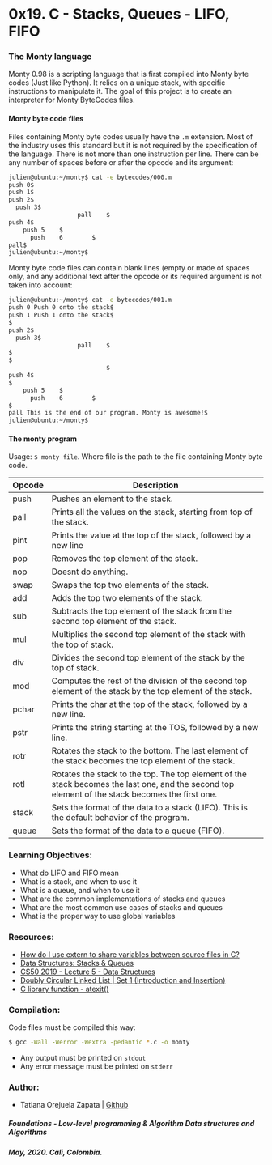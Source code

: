 # 0x19. C - Stacks, Queues - LIFO, FIFO

### The Monty language
Monty 0.98 is a scripting language that is first compiled into Monty byte codes (Just like Python). It relies on a unique stack, with specific instructions to manipulate it. The goal of this project is to create an interpreter for Monty ByteCodes files.

#### Monty byte code files
Files containing Monty byte codes usually have the `.m` extension. Most of the industry uses this standard but it is not required by the specification of the language. There is not more than one instruction per line. There can be any number of spaces before or after the opcode and its argument:
```bash
julien@ubuntu:~/monty$ cat -e bytecodes/000.m
push 0$
push 1$
push 2$
  push 3$
                   pall    $
push 4$
    push 5    $
      push    6        $
pall$
julien@ubuntu:~/monty$
```
Monty byte code files can contain blank lines (empty or made of spaces only, and any additional text after the opcode or its required argument is not taken into account:

```bash
julien@ubuntu:~/monty$ cat -e bytecodes/001.m
push 0 Push 0 onto the stack$
push 1 Push 1 onto the stack$
$
push 2$
  push 3$
                   pall    $
$
$
                           $
push 4$
$
    push 5    $
      push    6        $
$
pall This is the end of our program. Monty is awesome!$
julien@ubuntu:~/monty$
```
#### The monty program

Usage:  `$ monty file`. Where file is the path to the file containing Monty byte code.

Opcode  | Description
------------- | -------------
push  | Pushes an element to the stack.
pall  | Prints all the values on the stack, starting from top of the stack.
pint  | Prints the value at the top of the stack, followed by a new line
pop   | Removes the top element of the stack.
nop   | Doesnt do anything.
swap  | Swaps the top two elements of the stack.
add   | Adds the top two elements of the stack.
sub   | Subtracts the top element of the stack from the second top element of the stack.
mul   | Multiplies the second top element of the stack with the top of stack.
div   | Divides the second top element of the stack by the top of stack.
mod   | Computes the rest of the division of the second top element of the stack by the top element of the stack.
pchar |	Prints the char at the top of the stack, followed by a new line.
pstr  | Prints the string starting at the TOS, followed by a new line.
rotr  | Rotates the stack to the bottom. The last element of the stack becomes the top element of the stack.
rotl  | Rotates the stack to the top. The top element of the stack becomes the last one, and the second top element of the stack becomes the first one.
stack | Sets the format of the data to a stack (LIFO). This is the default behavior of the program.
queue | Sets the format of the data to a queue (FIFO).


### Learning Objectives:
* What do LIFO and FIFO mean
* What is a stack, and when to use it
* What is a queue, and when to use it
* What are the common implementations of stacks and queues
* What are the most common use cases of stacks and queues
* What is the proper way to use global variables

### Resources:
* [How do I use extern to share variables between source files in C?](https://stackoverflow.com/questions/1433204/how-do-i-use-extern-to-share-variables-between-source-files)
* [Data Structures: Stacks & Queues](https://medium.com/@hitherejoe/data-structures-stacks-queues-a3b3591c8cb0)
* [CS50 2019 - Lecture 5 - Data Structures](https://www.youtube.com/watch?v=4IrUAqYKjIA)
* [Doubly Circular Linked List | Set 1 (Introduction and Insertion)](https://www.geeksforgeeks.org/doubly-circular-linked-list-set-1-introduction-and-insertion/)
* [C library function - atexit()](https://www.tutorialspoint.com/c_standard_library/c_function_atexit.htm)

### Compilation:
Code files must be compiled this way:
```bash
$ gcc -Wall -Werror -Wextra -pedantic *.c -o monty
```
* Any output must be printed on `stdout`
* Any error message must be printed on `stderr`

### Author:
* Tatiana Orejuela Zapata | [Github](https://github.com/tatsOre)

##### Foundations - Low-level programming & Algorithm  Data structures and Algorithms
##### May, 2020. Cali, Colombia.